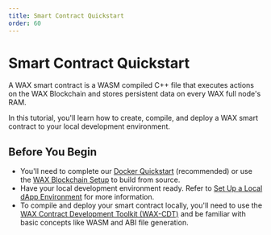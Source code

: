 ```yaml
---
title: Smart Contract Quickstart
order: 60
---
```


# Smart Contract Quickstart

A WAX smart contract is a WASM compiled C++ file that executes actions on the WAX Blockchain and stores persistent data on every WAX full node's RAM.

In this tutorial, you'll learn how to create, compile, and deploy a WAX smart contract to your local development environment.

## Before You Begin

- You'll need to complete our [Docker Quickstart](/build/dapp-development/docker-setup/) (recommended) or use the [WAX Blockchain Setup](/build/dapp-development/wax-blockchain-setup/) to build from source.
- Have your local development environment ready. Refer to [Set Up a Local dApp Environment](/build/dapp-development/) for more information.
- To compile and deploy your smart contract locally, you'll need to use the [WAX Contract Development Toolkit (WAX-CDT)](/build/dapp-development/wax-cdt/) and be familiar with basic concepts like WASM and ABI file generation.

<ChildTableOfContents :max="2" title="More inside this section" />
